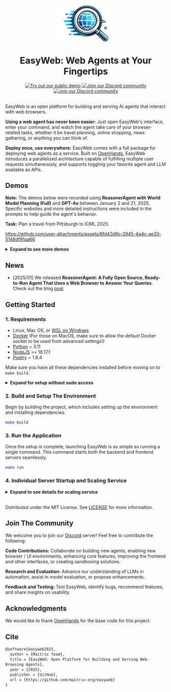 <a name="readme-top"></a>

<!--
*** Thanks for checking out the Best-README-Template. If you have a suggestion
*** that would make this better, please fork the repo and create a pull request
*** or simply open an issue with the tag "enhancement".
*** Don't forget to give the project a star!
*** Thanks again! Now go create something AMAZING! :D
-->

<!-- PROJECT SHIELDS -->
<!--
*** I'm using markdown "reference style" links for readability.
*** Reference links are enclosed in brackets [ ] instead of parentheses ( ).
*** See the bottom of this document for the declaration of the reference variables
*** for contributors-url, forks-url, etc. This is an optional, concise syntax you may use.
*** https://www.markdownguide.org/basic-syntax/#reference-style-links
-->

<!-- PROJECT LOGO -->
<div align="center">
  <img src="./easy-web-icon.png" alt="Easy Web Logo" width="200">
  <h1 align="center">EasyWeb: Web Agents at Your Fingertips</h1>
  <!-- Change based on updated links or names in the future -->
  <a href="https://easyweb.maitrix.org"><img src="https://img.shields.io/badge/Demo-Up-green?logo=gradio&logoColor=white&style=for-the-badge" alt="Try out our public demo"></a>
  <a href="https://discord.gg/b5NEhRbvJg"><img src="https://img.shields.io/badge/Discord-Join-blue?logo=discord&logoColor=white&style=for-the-badge" alt="Join our Discord community"></a>
  <a href="https://x.com/MaitrixOrg"><img src="https://img.shields.io/badge/Maitrix.org-Follow-black?logo=x&logoColor=white&style=for-the-badge" alt="Join our Discord community"></a>
</div>
<!-- <hr> -->

<br>

EasyWeb is an open platform for building and serving AI agents that interact with web browsers.

**Using a web agent has never been easier:** Just open EasyWeb's interface, enter your command, and watch the agent take care of your browser-related tasks, whether it be travel planning, online shopping, news gathering, or anything you can think of.

**Deploy once, use everywhere:** EasyWeb comes with a full package for deploying web agents as a service. Built on [OpenHands](https://github.com/All-Hands-AI/OpenHands), EasyWeb introduces a parallelized architecture capable of fulfilling multiple user requests simultaneously, and supports toggling your favorite agent and LLM available as APIs.

<!--Update if repository changes name or location-->
<!--TODO: change the video link-->

## Demos

**Note:** The demos below were recorded using **ReasonerAgent with World Model Planning (Full)** and **GPT-4o** between January 2 and 21, 2025. Specific websites and more detailed instructions were included in the prompts to help guide the agent's behavior.

**Task:** Plan a travel from Pittsburgh to ICML 2025.

https://github.com/user-attachments/assets/6fd43d9c-2945-4a4c-ae33-5148df91aa66

<details>
<summary><b>Expand to see more demos</b></summary>

**Task:** Find a round-trip ticket from Chicago to Dubai next month, traveling in economy class, with non-stop flights only, departing after 8 AM, and returning within two weeks.

https://github.com/user-attachments/assets/0a50df50-52eb-423f-a270-7d25ab783fee

**Task:** I want to buy a black mattress. Can you look at Amazon, eBay, and Mattress Firm and give me one good option from each?

https://github.com/user-attachments/assets/3fd31131-3262-492b-a86d-a36d209417ee

**Task:** I'd like to learn how local news outlets covered Trump's inauguration. Please find one article from each of the following websites: *Times of San Diego*, *The Tennessee Tribune*, and *MinnPost*, and summarize the details to me.

https://github.com/user-attachments/assets/ce822017-4603-48d4-b400-07fe32db6803

</details>

## News
- [2025/01] We released **ReasonerAgent: A Fully Open Source, Ready-to-Run Agent That Uses a Web Browser to Answer Your Queries**. Check out the blog [post](https://reasoner-agent.maitrix.org/)

## Getting Started

### 1. Requirements


* Linux, Mac OS, or [WSL on Windows](https://learn.microsoft.com/en-us/windows/wsl/install)
* [Docker](https://docs.docker.com/engine/install/) (For those on MacOS, make sure to allow the default Docker socket to be used from advanced settings!)
* [Python](https://www.python.org/downloads/) = 3.11
* [NodeJS](https://nodejs.org/en/download/package-manager) >= 18.17.1
* [Poetry](https://python-poetry.org/docs/#installing-with-the-official-installer) = 1.8.4

Make sure you have all these dependencies installed before moving on to `make build`.

<details>
<summary><b>Expand for setup without sudo access</b></summary>

If you want to develop without system admin/sudo access to upgrade/install `Python` and/or `NodeJs`, you can use `conda` or `mamba` to manage the packages for you:

```bash
# Download and install Mamba (a faster version of conda)
curl -L -O "https://github.com/conda-forge/miniforge/releases/latest/download/Miniforge3-$(uname)-$(uname -m).sh"
bash Miniforge3-$(uname)-$(uname -m).sh

# Install Python 3.11, nodejs, and poetry
mamba install python=3.11
mamba install conda-forge::nodejs
mamba install conda-forge::poetry=1.8.4
```

</details>



### 2. Build and Setup The Environment

Begin by building the project, which includes setting up the environment and installing dependencies.

```bash
make build
```

### 3. Run the Application

Once the setup is complete, launching EasyWeb is as simple as running a single command. This command starts both the backend and frontend servers seamlessly.

```bash
make run
```

### 4. Individual Server Startup and Scaling Service

<details>
<summary><b>Expand to see details for scaling service</b></summary>

- **Start the Backend Server:** If you prefer, you can start the backend server independently to focus on backend-related tasks or configurations.
    ```bash
    make start-backend
    ```
- **Start the Frontend Server:** Similarly, you can start the frontend server on its own to work on frontend-related components or interface enhancements.
    ```bash
    make start-frontend
    ```
- **Start Multiple Backend Servers** If you prefer, you can also start multiple backend servers together with ports $5000$ and onwards for running multiple requests (one request per backend), given that you have sufficient memory on the machine.
    ```bash
    make start-backends NUM_BACKENDS={number_of_your_choice} START_PORT=5000
    ```
    Once you started multiple backend port, please start the frontend using:
    ```bash
    poetry run python frontend.py --num-backends {num_backend_opened}
    ```
    Then you can duplicate the frontend link you just opened to start running parallel requests.

    We aim to support a more scalable approach to multiple backends going forward.

</details>

<br>

Distributed under the MIT License. See [LICENSE](./LICENSE) for more information.

## Join The Community

We welcome you to join our [Discord](https://discord.gg/b5NEhRbvJg) server! Feel free to contribute the following:

**Code Contributions:** Collaborate on building new agents, enabling new browser / UI environments, enhancing core features, improving the frontend and other interfaces, or creating sandboxing solutions.

**Research and Evaluation:** Advance our understanding of LLMs in automation, assist in model evaluation, or propose enhancements.

**Feedback and Testing:** Test EasyWeb, identify bugs, recommend features, and share insights on usability.

## Acknowledgments
We would like to thank [OpenHands](https://github.com/All-Hands-AI/OpenHands) for the base code for this project.
<!--TODO: Anything else to add?-->

## Cite

<!--TODO: Should edit this if github changes-->
```
@software{easyweb2025,
  author = {Maitrix Team},
  title = {EasyWeb: Open Platform for Building and Serving Web-Browsing Agents},
  year = {2025},
  publisher = {GitHub},
  url = {https://github.com/maitrix-org/easyweb}
}
```
